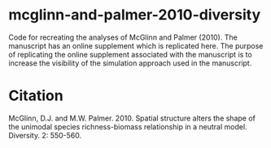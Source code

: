 mcglinn-and-palmer-2010-diversity
=================================

Code for recreating the analyses of McGlinn and Palmer (2010).  The manuscript has 
an online supplement which is replicated here. The purpose of replicating the 
online supplement associated with the manuscript is to increase the visibility of 
the simulation approach used in the manuscript. 

Citation
========

McGlinn, D.J. and M.W. Palmer. 2010. Spatial structure alters the shape of the unimodal species richness-biomass relationship in a neutral model. Diversity. 2: 550-560.
